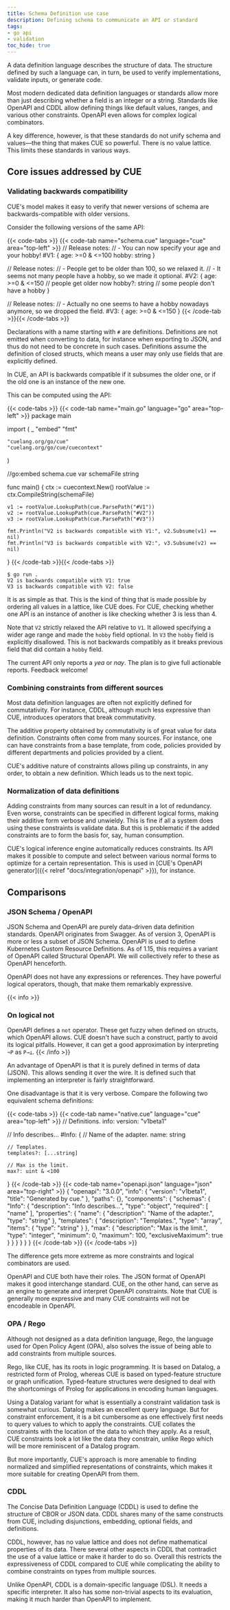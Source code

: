 ```yaml
---
title: Schema Definition use case
description: Defining schema to communicate an API or standard
tags:
- go api
- validation
toc_hide: true
---
```


A data definition language describes the structure of data.
The structure defined by such a language can, in turn, be used
to verify implementations, validate inputs, or generate code.

Most modern dedicated data definition languages or standards allow
more than just describing whether a field is an integer or a string.
Standards like OpenAPI and CDDL allow defining things like default
values, ranges, and various other constraints.
OpenAPI even allows for complex logical combinators.

A key difference, however, is that these standards do not unify schema
and values—the thing that makes CUE so powerful.
There is no value lattice.
This limits these standards in various ways.
<!-- There is no or very limited possibility for boilerplate removal. -->

<!--more-->

## Core issues addressed by CUE

### Validating backwards compatibility

CUE's model makes it easy to verify that newer versions of schema
are backwards-compatible with older versions.

Consider the following versions of the same API:

{{< code-tabs >}}
{{< code-tab name="schema.cue" language="cue" area="top-left" >}}
// Release notes:
// - You can now specify your age and your hobby!
#V1: {
	age:   >=0 & <=100
	hobby: string
}

// Release notes:
// - People get to be older than 100, so we relaxed it.
// - It seems not many people have a hobby, so we made it optional.
#V2: {
	age:    >=0 & <=150 // people get older now
	hobby?: string      // some people don't have a hobby
}

// Release notes:
// - Actually no one seems to have a hobby nowadays anymore, so we dropped the field.
#V3: {
	age: >=0 & <=150
}
{{< /code-tab >}}{{< /code-tabs >}}

Declarations with a name starting with `#` are definitions.
Definitions are not emitted when converting to data, for instance when
exporting to JSON, and thus do not need to be concrete in such cases.
Definitions assume the definition of closed structs, which means a user may
only use fields that are explicitly defined.

In CUE, an API is backwards compatible if it subsumes the older one, or
if the old one is an instance of the new one.

This can be computed using the API:

{{< code-tabs >}}
{{< code-tab name="main.go" language="go" area="top-left" >}}
package main

import (
	_ "embed"
	"fmt"

	"cuelang.org/go/cue"
	"cuelang.org/go/cue/cuecontext"
)

//go:embed schema.cue
var schemaFile string

func main() {
	ctx := cuecontext.New()
	rootValue := ctx.CompileString(schemaFile)

	v1 := rootValue.LookupPath(cue.ParsePath("#V1"))
	v2 := rootValue.LookupPath(cue.ParsePath("#V2"))
	v3 := rootValue.LookupPath(cue.ParsePath("#V3"))

	fmt.Println("V2 is backwards compatible with V1:", v2.Subsume(v1) == nil)
	fmt.Println("V3 is backwards compatible with V2:", v3.Subsume(v2) == nil)
}
{{< /code-tab >}}{{< /code-tabs >}}
````text { title="TERMINAL" type="terminal" codeToCopy="Z28gcnVuIC4=" }
$ go run .
V2 is backwards compatible with V1: true
V3 is backwards compatible with V2: false
````

It is as simple as that.
This is the kind of thing that is made possible
by ordering all values in a lattice, like CUE does.
For CUE, checking whether one API is an instance of another is like checking
whether 3 is less than 4.

Note that `V2` strictly relaxed the API relative to `V1`.
It allowed specifying a wider age range and made the `hobby` field optional.
In `V3` the `hobby` field is explicitly disallowed.
This is not backwards compatibly as it breaks previous field that did
contain a `hobby` field.

The current API only reports a _yea_ or _nay_.
The plan is to give full actionable reports.
Feedback welcome!


### Combining constraints from different sources

Most data definition languages are often not
explicitly defined for commutativity.
For instance, CDDL, although much less expressive than CUE, introduces operators
that break commutativity.

The additive property obtained by commutativity is of great value for
data definition.
Constraints often come from many sources.
For instance, one can have constraints from a base template, from code,
policies provided by different departments and policies provided by
a client.

CUE's additive nature of constraints allows piling up constraints,
in any order, to obtain a new definition.
Which leads us to the next topic.

### Normalization of data definitions

Adding constraints from many sources can result in a lot of redundancy.
Even worse, constraints can be specified in different logical forms,
making their additive form verbose and unwieldy.
This is fine if all a system does using these constraints is validate data.
But this is problematic if the added constraints are to form the basis for,
say, human consumption.

CUE's logical inference engine automatically reduces constraints.
Its API makes it possible to compute and select between
various normal forms to optimize for a certain representation.
This is used in
[CUE's OpenAPI generator]({{< relref "docs/integration/openapi" >}}),
for instance.


## Comparisons

### JSON Schema / OpenAPI

JSON Schema and OpenAPI are purely data-driven data definition standards.
OpenAPI originates from Swagger.
As of version 3, OpenAPI is more or less a subset of JSON Schema.
OpenAPI is used to define Kubernetes Custom Resource Definitions.
As of 1.15, this requires a variant of OpenAPI called Structural OpenAPI.
We will collectively refer to these as OpenAPI henceforth.

OpenAPI does not have any expressions or references.
They have powerful logical operators, though,
that make them remarkably expressive.

{{< info >}}
### On logical not
OpenAPI defines a `not` operator.
These get fuzzy when defined on structs, which OpenAPI allows.
CUE doesn't have such a construct, partly to avoid its logical pitfalls.
However, it can get a good approximation by interpreting `¬P` as `P→⊥`.
{{< /info >}}

An advantage of OpenAPI is that it is purely defined in terms of data (JSON).
This allows sending it over the wire.
It is defined such that implementing an interpreter is fairly straightforward.

One disadvantage is that it is very verbose.
Compare the following two equivalent schema definitions:

{{< code-tabs >}}
{{< code-tab name="native.cue" language="cue" area="top-left" >}}
// Definitions.
info: version: "v1beta1"

// Info describes...
#Info: {
	// Name of the adapter.
	name: string

	// Templates.
	templates?: [...string]

	// Max is the limit.
	max?: uint & <100
}
{{< /code-tab >}}
{{< code-tab name="openapi.json" language="json" area="top-right" >}}
{
    "openapi": "3.0.0",
    "info": {
        "version": "v1beta1",
        "title": "Generated by cue."
    },
    "paths": {},
    "components": {
        "schemas": {
            "Info": {
                "description": "Info describes...",
                "type": "object",
                "required": [
                    "name"
                ],
                "properties": {
                    "name": {
                        "description": "Name of the adapter.",
                        "type": "string"
                    },
                    "templates": {
                        "description": "Templates.",
                        "type": "array",
                        "items": {
                            "type": "string"
                        }
                    },
                    "max": {
                        "description": "Max is the limit.",
                        "type": "integer",
                        "minimum": 0,
                        "maximum": 100,
                        "exclusiveMaximum": true
                    }
                }
            }
        }
    }
}
{{< /code-tab >}}
{{< /code-tabs >}}

The difference gets more extreme as more constraints and logical
combinators are used.

OpenAPI and CUE both have their roles.
The JSON format of OpenAPI makes it good interchange standard.
CUE, on the other hand, can serve as an engine to generate and interpret
OpenAPI constraints.
Note that CUE is generally more expressive and many CUE constraints will
not be encodeable in OpenAPI.


### OPA / Rego

Although not designed as a data definition language, Rego, the language
used for Open Policy Agent (OPA), also solves the issue of being able to
add constraints from multiple sources.

Rego, like CUE, has its roots in logic programming.
It is based on Datalog, a restricted form of Prolog, whereas CUE is based on
typed-feature structure or graph unification.
Typed-feature structures were designed to deal with the shortcomings
of Prolog for applications in encoding human languages.

Using a Datalog variant for what is essentially a constraint
validation task is somewhat curious.
Datalog makes an excellent query language.
But for constraint enforcement, it is a bit cumbersome as one effectively
first needs to query values to which to apply the constraints.
CUE collates the constraints with the location of the data to which they apply.
As a result, CUE constraints look a lot like the data they constrain,
unlike Rego which will be more reminiscent of a Datalog program.

But more importantly, CUE's approach is more amenable to finding normalized
and simplified representations of constraints, which makes it more suitable
for creating OpenAPI from them.


### CDDL

The Concise Data Definition Language (CDDL) is used to define
the structure of CBOR or JSON data.
CDDL shares many of the same constructs from CUE, including
disjunctions, embedding, optional fields, and definitions.

CDDL, however, has no value lattice and does not define mathematical
properties of its data.
There several other aspects in CDDL that contradict the use of a value lattice
or make it harder to do so.
Overall this restricts the expressiveness of CDDL compared to CUE
while complicating the ability to combine constraints on types
from multiple sources.

Unlike OpenAPI, CDDL is a domain-specific language (DSL).
It needs a specific interpreter.
It also has some non-trivial aspects to its evaluation, making it much harder
than OpenAPI to implement.
